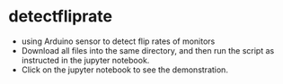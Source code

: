 # detectfliprate
* using Arduino sensor to detect flip rates of monitors
* Download all files into the same directory, and then run the script as instructed in the jupyter notebook. 
* Click on the jupyter notebook to see the demonstration. 
